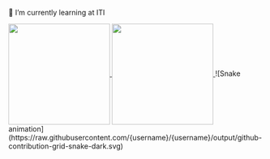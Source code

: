 
🌱 I’m currently learning at ITI

<a href="https://github.com/anuraghazra/github-readme-stats">
  <img height=200 align="center" src="https://github-readme-stats.vercel.app/api?username=FatmaEzzat2&show_icons=true&theme=radical" />
</a>
<a href="https://github.com/anuraghazra/convoychat">
  <img height=200 align="center" src="https://github-readme-stats.vercel.app/api/top-langs/?username=FatmaEzzat2&layout=compact&langs_count=8&card_width=320" />
</a>
![Snake animation](https://raw.githubusercontent.com/{username}/{username}/output/github-contribution-grid-snake-dark.svg)

